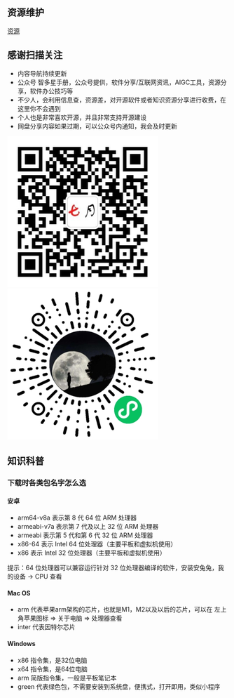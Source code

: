 ## 资源维护
[资源](https://github.com/liuyongshun/datajson/blob/main/docs/res.md)

## 感谢扫描关注

- 内容导航持续更新
- 公众号 智多星手册，公众号提供，软件分享/互联网资讯，AIGC工具，资源分享，软件办公技巧等
- 不少人，会利用信息查，资源差，对开源软件或者知识资源分享进行收费，在这里你不会遇到
- 个人也是非常喜欢开源，并且非常支持开源建设
- 网盘分享内容如果过期，可以公众号内通知，我会及时更新

![二维码](./assets/qrcode.jpg)
![二维码](./assets/mini.jpg)

## 知识科普

### 下载时各类包名字怎么选

#### 安卓
- arm64-v8a	表示第 8 代 64 位 ARM 处理器
- armeabi-v7a	表示第 7 代及以上 32 位 ARM 处理器
- armeabi	表示第 5 代和第 6 代 32 位 ARM 处理器
- x86-64	表示 Intel 64 位处理器（主要平板和虚拟机使用）
- x86	表示 Intel 32 位处理器（主要平板和虚拟机使用）

提示：64 位处理器可以兼容运行针对 32 位处理器编译的软件，安装安兔兔，我的设备 -> CPU 查看

#### Mac OS
- arm 代表苹果arm架构的芯片，也就是M1，M2以及以后的芯片，可以在 左上角苹果图标 => 关于电脑 => 处理器查看
- inter 代表因特尔芯片

#### Windows
- x86 指令集，是32位电脑
- x64 指令集，是64位电脑
- arm 简版指令集，一般是平板笔记本
- green 代表绿色包，不需要安装到系统盘，便携式，打开即用，类似小程序